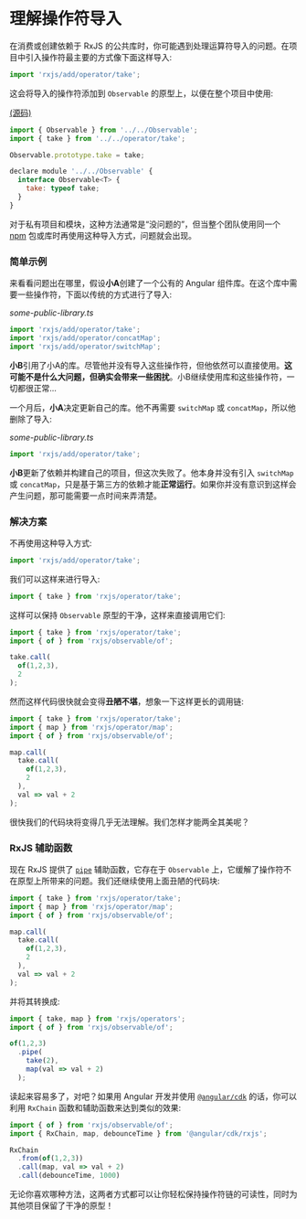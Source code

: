 # 理解操作符导入

在消费或创建依赖于 RxJS 的公共库时，你可能遇到处理运算符导入的问题。在项目中引入操作符最主要的方式像下面这样导入:

```js
import 'rxjs/add/operator/take';
```

这会将导入的操作符添加到 `Observable` 的原型上，以便在整个项目中使用:

[(源码)](https://github.com/ReactiveX/rxjs/blob/master/src/add/operator/take.ts)

```js
import { Observable } from '../../Observable';
import { take } from '../../operator/take';

Observable.prototype.take = take;

declare module '../../Observable' {
  interface Observable<T> {
    take: typeof take;
  }
}
```

对于私有项目和模块，这种方法通常是“没问题的”，但当整个团队使用同一个 [npm](https://www.npmjs.com/) 包或库时再使用这种导入方式，问题就会出现。

### 简单示例

来看看问题出在哪里，假设**小A**创建了一个公有的 Angular 组件库。在这个库中需要一些操作符，下面以传统的方式进行了导入:

*some-public-library.ts*

```js
import 'rxjs/add/operator/take';
import 'rxjs/add/operator/concatMap';
import 'rxjs/add/operator/switchMap';
```

**小B**引用了小A的库。尽管他并没有导入这些操作符，但他依然可以直接使用。**这可能不是什么大问题，但确实会带来一些困扰**。小B继续使用库和这些操作符，一切都很正常...

一个月后，**小A**决定更新自己的库。他不再需要 `switchMap` 或 `concatMap`，所以他删除了导入:

*some-public-library.ts*

```js
import 'rxjs/add/operator/take';
```

**小B**更新了依赖并构建自己的项目，但这次失败了。他本身并没有引入 `switchMap` 或 `concatMap`，只是基于第三方的依赖才能**正常运行**。如果你并没有意识到这样会产生问题，那可能需要一点时间来弄清楚。

### 解决方案

不再使用这种导入方式:

```js
import 'rxjs/add/operator/take';
```

我们可以这样来进行导入:

```js
import { take } from 'rxjs/operator/take';
```

这样可以保持 `Observable` 原型的干净，这样来直接调用它们:

```js
import { take } from 'rxjs/operator/take';
import { of } from 'rxjs/observable/of';

take.call(
  of(1,2,3), 
  2
);
```

然而这样代码很快就会变得**丑陋不堪**，想象一下这样更长的调用链:

```js
import { take } from 'rxjs/operator/take';
import { map } from 'rxjs/operator/map';
import { of } from 'rxjs/observable/of';

map.call(
  take.call(
    of(1,2,3), 
    2
  ),
  val => val + 2
);
```

很快我们的代码块将变得几乎无法理解。我们怎样才能两全其美呢？

### RxJS 辅助函数

现在 RxJS 提供了 [`pipe`](https://github.com/ReactiveX/rxjs/blob/755df9bf908108974e38aaff79887279f2cde008/src/Observable.ts#L305-L329) 辅助函数，它存在于 `Observable` 上，它缓解了操作符不在原型上所带来的问题。我们还继续使用上面丑陋的代码块:

```js
import { take } from 'rxjs/operator/take';
import { map } from 'rxjs/operator/map';
import { of } from 'rxjs/observable/of';

map.call(
  take.call(
    of(1,2,3), 
    2
  ),
  val => val + 2
);
```

并将其转换成:

```js
import { take, map } from 'rxjs/operators';
import { of } from 'rxjs/observable/of';

of(1,2,3)
  .pipe(
    take(2),
    map(val => val + 2)
  );
```

读起来容易多了，对吧？如果用 Angular 开发并使用 [`@angular/cdk`](https://www.npmjs.com/package/@angular/cdk) 的话，你可以利用 `RxChain` 函数和辅助函数来达到类似的效果:

```js
import { of } from 'rxjs/observable/of';
import { RxChain, map, debounceTime } from '@angular/cdk/rxjs';

RxChain
  .from(of(1,2,3))
  .call(map, val => val + 2)
  .call(debounceTime, 1000)
```

无论你喜欢哪种方法，这两者方式都可以让你轻松保持操作符链的可读性，同时为其他项目保留了干净的原型！
